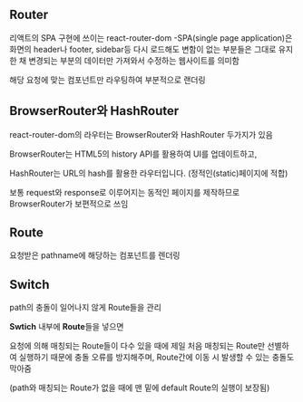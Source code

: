 Router
----
리액트의 SPA 구현에 쓰이는 react-router-dom 
-SPA(single page application)은 화면의 header나 footer, sidebar등 다시 로드해도 변함이 없는 부분들은 그대로 유지한 채 변경되는 부분의 데이터만 가져와서 수정하는 웹사이트를 의미함 

해당 요청에 맞는 컴포넌트만 라우팅하여 부분적으로 랜더링 

 BrowserRouter와 HashRouter
----

react-router-dom의 라우터는 BrowserRouter와 HashRouter 두가지가 있음

BrowserRouter는 HTML5의 history API를 활용하여 UI를 업데이트하고,

HashRouter는 URL의 hash를 활용한 라우터입니다. (정적인(static)페이지에 적합)

보통 request와 response로 이루어지는 동적인 페이지를 제작하므로 BrowserRouter가 보편적으로 쓰임

Route
----
요청받은 pathname에 해당하는 컴포넌트를 렌더링

Switch
----
path의 충돌이 일어나지 않게 Route들을 관리

<b>Swtich</b> 내부에 <b>Route</b>들을 넣으면

요청에 의해 매칭되는 Route들이 다수 있을 때에 제일 처음 매칭되는 Route만 선별하여 실행하기 때문에 충돌 오류를 방지해주며, Route간에 이동 시 발생할 수 있는 충돌도 막아줌

(path와 매칭되는 Route가 없을 때에 맨 밑에 default Route의 실행이 보장됨)


